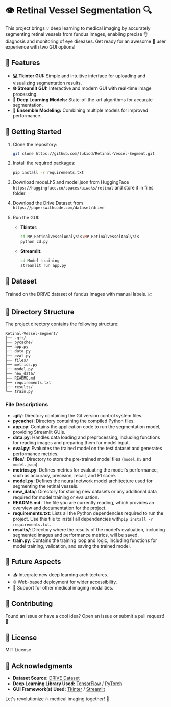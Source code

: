 # 👁️ Retinal Vessel Segmentation 🔍

This project brings 💡 deep learning to medical imaging by accurately segmenting retinal vessels from fundus images, enabling precise 👌 diagnosis and monitoring of eye diseases. Get ready for an awesome 🚀 user experience with two GUI options!

## 🌟 Features

- **💻 Tkinter GUI:** Simple and intuitive interface for uploading and visualizing segmentation results.
- **🌐 Streamlit GUI:** Interactive and modern GUI with real-time image processing.
- **🧠 Deep Learning Models:** State-of-the-art algorithms for accurate segmentation.
- **🤖 Ensemble Modeling:** Combining multiple models for improved performance.

## 🚀 Getting Started

1. Clone the repository:
    ```bash
    git clone https://github.com/lukiod/Retinal-Vessel-Segment.git
    ```

2. Install the required packages:
    ```bash
    pip install -r requirements.txt
    ```
3. Download model.h5 and model.json from HuggingFace ```https://huggingface.co/spaces/aiwaks/retinal``` and store it in files folder
4. Download the Drive Dataset from    ```https://paperswithcode.com/dataset/drive```
3. Run the GUI:
    - **Tkinter:**
        ```bash
        cd MP_RetinalVesselAnalysis\MP_RetinalVesselAnalysis
        python cd.py
        ```
    - **Streamlit:**
        ```bash
        cd Model training
        streamlit run app.py
        ```

## 📂 Dataset

Trained on the DRIVE dataset of fundus images with manual labels. 📈

## 📂 Directory Structure

The project directory contains the following structure:

    Retinal-Vessel-Segment/
    ├── .git/
    ├── pycache/
    ├── app.py
    ├── data.py
    ├── eval.py
    ├── files/
    ├── metrics.py
    ├── model.py
    ├── new_data/
    ├── README.md
    ├── requirements.txt
    ├── results/
    └── train.py

### File Descriptions

- **.git/**: Directory containing the Git version control system files.
- **__pycache__/**: Directory containing the compiled Python files.
- **app.py**: Contains the application code to run the segmentation model, providing Streamlit GUIs.
- **data.py**: Handles data loading and preprocessing, including functions for reading images and preparing them for model input.
- **eval.py**: Evaluates the trained model on the test dataset and generates performance metrics.
- **files/**: Directory to store the pre-trained model files (`model.h5` and `model.json`).
- **metrics.py**: Defines metrics for evaluating the model's performance, such as accuracy, precision, recall, and F1 score.
- **model.py**: Defines the neural network model architecture used for segmenting the retinal vessels.
- **new_data/**: Directory for storing new datasets or any additional data required for model training or evaluation.
- **README.md**: The file you are currently reading, which provides an overview and documentation for the project.
- **requirements.txt**: Lists all the Python dependencies required to run the project. Use this file to install all dependencies with`pip install -r requirements.txt`.
- **results/**: Directory where the results of the model’s evaluation, including segmented images and performance metrics, will be saved.
- **train.py**: Contains the training loop and logic, including functions for model training, validation, and saving the trained model.
  

## 🔭 Future Aspects

- 📥 Integrate new deep learning architectures.
- 🌐 Web-based deployment for wider accessibility.
- 📡 Support for other medical imaging modalities.

## 🤝 Contributing

Found an issue or have a cool idea? Open an issue or submit a pull request! 🎉

## 📄 License

MIT License

## 🙏 Acknowledgments

- **Dataset Source:** [DRIVE Dataset](https://drive.grand-challenge.org/)
- **Deep Learning Library Used:** [TensorFlow](https://www.tensorflow.org/) / [PyTorch](https://pytorch.org/)
- **GUI Framework(s) Used:** [Tkinter](https://docs.python.org/3/library/tkinter.html) / [Streamlit](https://streamlit.io/)

Let's revolutionize 💥 medical imaging together! 🚀
